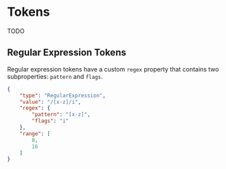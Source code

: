 # Tokens

TODO




## Regular Expression Tokens

Regular expression tokens have a custom `regex` property that contains two subproperties: `pattern` and `flags`.


```json
{
    "type": "RegularExpression",
    "value": "/[x-z]/i",
    "regex": {
        "pattern": "[x-z]",
        "flags": "i"
    },
    "range": [
        8,
        16
    ]
}
```

